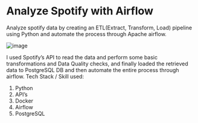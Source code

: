 # Analyze Spotify with Airflow
Analyze spotify data by creating an ETL(Extract, Transform, Load) pipeline using Python and automate the process through Apache airflow.


![image](https://github.com/blosher13/analyze-spotify-with-airflow/assets/45237646/5e127111-7b81-43aa-a161-e0b41472c9b6)

I used Spotify’s API to read the data and perform some basic transformations and Data Quality checks, and finally loaded the retrieved data to PostgreSQL DB and then automate the entire process through airflow.
Tech Stack / Skill used:

1. Python
2. API’s
3. Docker
4. Airflow
5. PostgreSQL


